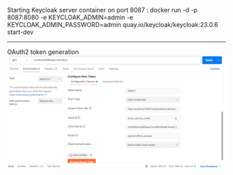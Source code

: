 Starting Keycloak server container on port 8087 :
docker run -d -p 8087:8080 -e KEYCLOAK_ADMIN=admin -e KEYCLOAK_ADMIN_PASSWORD=admin quay.io/keycloak/keycloak:23.0.6 start-dev

------------
OAuth2 token generation
![img.png](img.png)